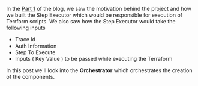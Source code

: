 In the [Part 1](https://techmusings.dev/buildingACloudMigrationPlatformPart1ProvisioningTheInfrastructure) of the blog, we saw the motivation behind the project and 
how we built the Step Executor which would be responsible for execution of Terrform scripts.  We also saw how the Step Executor would take the following inputs

* Trace Id
* Auth Information
* Step To Execute
* Inputs ( Key Value ) to be passed while executing the Terraform

In this post we'll look into the **Orchestrator** which orchestrates the creation of the components. 
